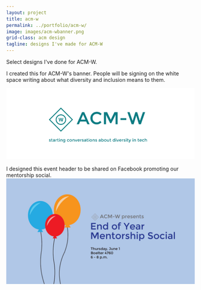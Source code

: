 ```yaml
---
layout: project
title: acm-w
permalink: ../portfolio/acm-w/
image: images/acm-wbanner.png
grid-class: acm design
tagline: designs I've made for ACM-W
---
```

Select designs I've done for ACM-W.

I created this for ACM-W's banner. People will be signing on the white space writing about what diversity and inclusion means to them.

<img class="project-images" src="/assets/images/acm-wbanner.png" />

I designed this event header to be shared on Facebook promoting our mentorship social.
<img class="project-images" src="/assets/images/acm-wmentorshipsocial.jpg" />